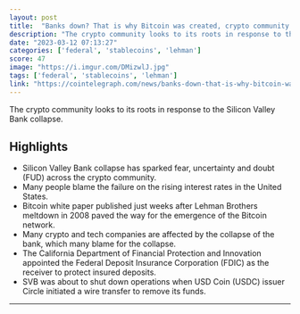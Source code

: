```yaml
---
layout: post
title:  "Banks down? That is why Bitcoin was created, crypto community says"
description: "The crypto community looks to its roots in response to the Silicon Valley Bank collapse."
date: "2023-03-12 07:13:27"
categories: ['federal', 'stablecoins', 'lehman']
score: 47
image: "https://i.imgur.com/DMizwlJ.jpg"
tags: ['federal', 'stablecoins', 'lehman']
link: "https://cointelegraph.com/news/banks-down-that-is-why-bitcoin-was-created-crypto-community-says"
---
```


The crypto community looks to its roots in response to the Silicon Valley Bank collapse.

## Highlights

- Silicon Valley Bank collapse has sparked fear, uncertainty and doubt (FUD) across the crypto community.
- Many people blame the failure on the rising interest rates in the United States.
- Bitcoin white paper published just weeks after Lehman Brothers meltdown in 2008 paved the way for the emergence of the Bitcoin network.
- Many crypto and tech companies are affected by the collapse of the bank, which many blame for the collapse.
- The California Department of Financial Protection and Innovation appointed the Federal Deposit Insurance Corporation (FDIC) as the receiver to protect insured deposits.
- SVB was about to shut down operations when USD Coin (USDC) issuer Circle initiated a wire transfer to remove its funds.

---
